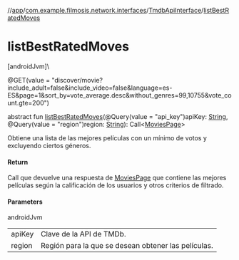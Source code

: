 //[app](../../../index.md)/[com.example.filmosis.network.interfaces](../index.md)/[TmdbApiInterface](index.md)/[listBestRatedMoves](list-best-rated-moves.md)

# listBestRatedMoves

[androidJvm]\

@GET(value = &quot;discover/movie?include_adult=false&amp;include_video=false&amp;language=es-ES&amp;page=1&amp;sort_by=vote_average.desc&amp;without_genres=99,10755&amp;vote_count.gte=200&quot;)

abstract fun [listBestRatedMoves](list-best-rated-moves.md)(@Query(value = &quot;api_key&quot;)apiKey: [String](https://kotlinlang.org/api/latest/jvm/stdlib/kotlin/-string/index.html), @Query(value = &quot;region&quot;)region: [String](https://kotlinlang.org/api/latest/jvm/stdlib/kotlin/-string/index.html)): Call&lt;[MoviesPage](../../com.example.filmosis.data.model.tmdb/-movies-page/index.md)&gt;

Obtiene una lista de las mejores películas con un mínimo de votos y excluyendo ciertos géneros.

#### Return

Call que devuelve una respuesta de [MoviesPage](../../com.example.filmosis.data.model.tmdb/-movies-page/index.md) que contiene las mejores películas según la calificación de los usuarios y otros criterios de filtrado.

#### Parameters

androidJvm

| | |
|---|---|
| apiKey | Clave de la API de TMDb. |
| region | Región para la que se desean obtener las películas. |
